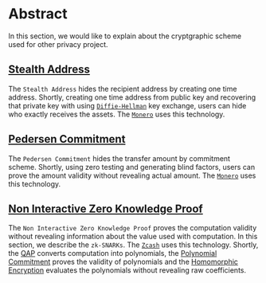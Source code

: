 # Abstract
In this section, we would like to explain about the cryptgraphic scheme used for other privacy project.

## [Stealth Address](stealth_address.md)
The `Stealth Address` hides the recipient address by creating one time address. Shortly, creating one time address from public key and recovering that private key with using [`Diffie-Hellman`](https://ieeexplore.ieee.org/document/1055638) key exchange, users can hide who exactly receives the assets. The [`Monero`](https://www.getmonero.org/) uses this technology.

## [Pedersen Commitment](pedersen_commitment.md)
The `Pedersen Commitment` hides the transfer amount by commitment scheme. Shortly, using zero testing and generating blind factors, users can prove the amount validity without revealing actual amount. The [`Monero`](https://www.getmonero.org/) uses this technology.

## [Non Interactive Zero Knowledge Proof](non_interactive_zero_knowlege_proof.md)
The `Non Interactive Zero Knowledge Proof` proves the computation validity without revealing information about the value used with computation. In this section, we describe the `zk-SNARKs`. The [`Zcash`](https://z.cash/) uses this technology. Shortly, the [QAP](qap.md) converts computation into polynomials, the [Polynomial Commitment](polynomial_commitment.md) proves the validity of polynomials and the [Homomorphic Encryption](homomorphic_encryption.md) evaluates the polynomials without revealing raw coefficients.
